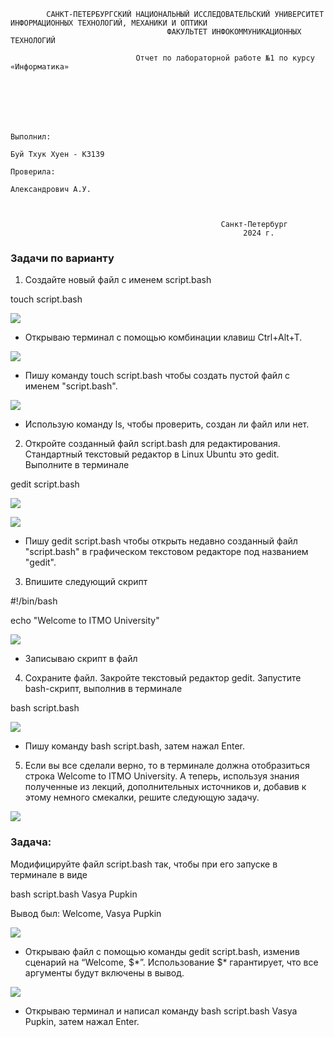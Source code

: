             САНКТ-ПЕТЕРБУРГСКИЙ НАЦИОНАЛЬНЫЙ ИССЛЕДОВАТЕЛЬСКИЙ УНИВЕРСИТЕТ ИНФОРМАЦИОННЫХ ТЕХНОЛОГИЙ, МЕХАНИКИ И ОПТИКИ 
                                       ФАКУЛЬТЕТ ИНФОКОММУНИКАЦИОННЫХ ТЕХНОЛОГИЙ 
    
                                Отчет по лабораторной работе №1 по курсу «Информатика»



 

                                              
                                                                                              Выполнил:
                                                                                              Буй Тхук Хуен - К3139
                                                                                              Проверила:
                                                                                              Александрович A.У.


                                      
                                                   Санкт-Петербург
                                                        2024 г.

   ### Задачи по варианту

1.  Создайте новый файл с именем script.bash

 touch script.bash

![](https://lh7-rt.googleusercontent.com/docsz/AD_4nXeg5FSw948dglnP1ZLWnNv_LFBu3v598UDeZ0wvUKmxhV2100xZpTTx5oqDNbU4t-b8ZmqS1yc_sNipRcNf5q5Ri5kIEDS4ofEun4cdz5KS15zWVLBRlDRWWFIiIG1XAPAZo7H8NG9IF7lQd335tc2kEj0P?key=4MZEUnrZXkmmpMWe1RnVrQ)

-   Открываю терминал с помощью комбинации клавиш Ctrl+Alt+T.

![](https://lh7-rt.googleusercontent.com/docsz/AD_4nXcXOP15yHF6qfF0H3aaJ5dQgskpyAu_QTqSi5CYq9ytyxKUDu6blFqeQjyPaqbZJrngMFhIH-dQoWyrZJO4Dt1a18Hv6uDAhsnY-0AeBbZBn7uPL3IzxW4KJJLMT24xjKAOdLTq0543FdjEDT35Hx4X13N7?key=4MZEUnrZXkmmpMWe1RnVrQ)

-   Пишу команду touch script.bash чтобы создать пустой файл с именем "script.bash".

![](https://lh7-rt.googleusercontent.com/docsz/AD_4nXexD96xE9vJC6qQo_oFI775QWRvHCo4uD2YM7aI_QhdvqLPkWPsL5sVUDD_Ra3LK5ha9X6neGKsbkuT9qdyaOfWptzzsMKfE-nnoOp4d2Q-eATYQ9R5UCKI7phDT6dC-BgNtIgPhfOIdYBO-RtOrhiBKKZK?key=4MZEUnrZXkmmpMWe1RnVrQ)

-   Использую команду ls, чтобы проверить, создан ли файл или нет.
2.  Откройте созданный файл script.bash для редактирования. Стандартный текстовый редактор в Linux Ubuntu это gedit. Выполните в терминале

 gedit script.bash

![](https://lh7-rt.googleusercontent.com/docsz/AD_4nXcAQLqNSUA9rZBWVP0cMXXzlVBq_uo6FAEt6nN6btIOf_Q4tvTS6QA0NkXkw7t6scF2UHNnqTSeXX4lx_onwycQywiNX2PAdoP9dGuTPwL8Qqj6mxXAHQP2oQCo_8d8pm3s5o_QBLCV2kW_7iG4JQirSw6c?key=4MZEUnrZXkmmpMWe1RnVrQ)

![](https://lh7-rt.googleusercontent.com/docsz/AD_4nXdHCv86f4Z5U0k_IPWGPFxoHTxNIerfl1V4FaQ53qWfNmDcFnU3XI3MMwTiqVKNEdV4LOTe8DGDNU-goZkfHeNW7_jeSBunwbkGx0Krhf0xDcePtBQakJqz9J_dlj4R1THvpZLvue_Cy1YTcOl5LBj5r6I?key=4MZEUnrZXkmmpMWe1RnVrQ)

-   Пишу gedit script.bash чтобы открыть недавно созданный файл "script.bash" в графическом текстовом редакторе под названием "gedit".
3.  Впишите следующий скрипт

 #!/bin/bash

 echo "Welcome to ITMO University"

![](https://lh7-rt.googleusercontent.com/docsz/AD_4nXevNG1zfXes8X2MjM2FRnZUy5EfmehLdssS_gbd7IlU3-WEvQE3x6MoVpx_56AhaQi2op1Kc_R0z8VlrX7UxkwN79HaPn1OVaZEUEgZoL2Emern49lU4_gf3blSw-OVogpXpwesGz7d19TkXh-93KJhk7s?key=4MZEUnrZXkmmpMWe1RnVrQ)

-   Записываю скрипт в файл
4.  Сохраните файл. Закройте текстовый редактор gedit. Запустите bash-скрипт, выполнив в терминале

 bash script.bash

![](https://lh7-rt.googleusercontent.com/docsz/AD_4nXdsxL6V6d8xE31IpS-wD3qOGdFaeNNNskWvibI1QtWtrQT1MXUsnRGIc19D1sjlQeieRV0JWSKT6xQpjxTY6M3rbBpzw970gp_NmQ7Y42YWZd9hs4PKFa_gpTgLUnZ0QMuln-9_Ui7P27af3fWdHgFplb98?key=4MZEUnrZXkmmpMWe1RnVrQ)

-    Пишу команду bash script.bash, затем нажал Enter.
5.  Если вы все сделали верно, то в терминале должна отобразиться строка Welcome to ITMO University. А теперь, используя знания полученные из лекций, дополнительных источников и, добавив к этому немного смекалки, решите следующую задачу.

![](https://lh7-rt.googleusercontent.com/docsz/AD_4nXfRxddmh-VGz1tcFQQ3CbRz3GMF2WOm825edLcLb6F7_TuRPs6VWDRrX4tBjSSVix6uWDIIYXsKV7p5IZC3N32Zl4CJQ8QVyqQPtTJRwaI2ZAkeWwz2A1CEBpTuKBvvImogdck9YdAAZQdSD_pk6UzQcbMl?key=4MZEUnrZXkmmpMWe1RnVrQ)

### Задача:

Модифицируйте файл script.bash так, чтобы при его запуске в терминале в виде

 bash script.bash Vasya Pupkin

Вывод был: Welcome, Vasya Pupkin

![](https://lh7-rt.googleusercontent.com/docsz/AD_4nXfFShFcwu39A4lB0MWj-H08b97EflVAIjVUPVjzo1gjGIjVuuAN-SPZTkuYavjgoidFCEjTH3UExk5sRQQeIg61pNTc9xkHDcCuuBdxS6--_R5jZoIjx74Kuh-FEN-Y8dVMVZjz_I1fsLgqtnPsOy_GPCab?key=4MZEUnrZXkmmpMWe1RnVrQ)

-    Открываю файл с помощью команды gedit script.bash, изменив сценарий на “Welcome, $\*”. Использование $\* гарантирует, что все аргументы будут включены в вывод.

![](https://lh7-rt.googleusercontent.com/docsz/AD_4nXe2CwiLs0HV_E9pSBoDT9J7qIp7MPSMpSYnzWq16oEJklrKEBvHZLRzedMWHbtxS6D9JENJcqEXSQhTCxogEz5TJI0MRWX0m5OFtK6wyfjgL_cS0K4a2qfDT_9MwQEsJQ3kJgm_iIl-S9Z_WFkZZVV6fMnX?key=4MZEUnrZXkmmpMWe1RnVrQ)

-   Открываю терминал и написал команду bash script.bash Vasya Pupkin, затем нажал Enter.

